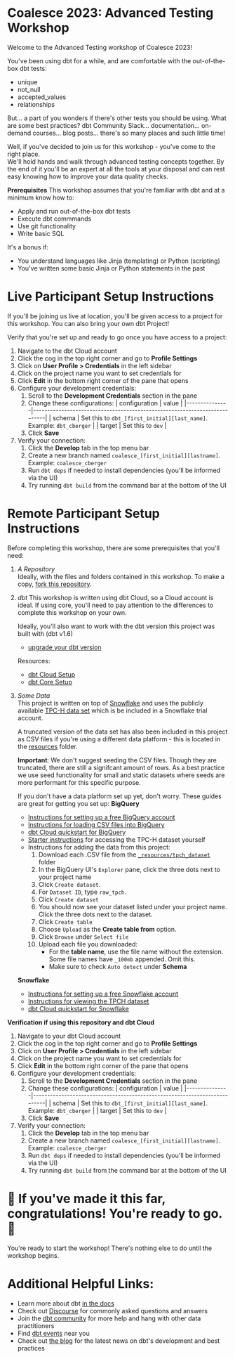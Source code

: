 # Coalesce 2023: Advanced Testing Workshop
Welcome to the Advanced Testing workshop of Coalesce 2023!

You've been using dbt for a while, and are comfortable with the out-of-the-box dbt tests:
- unique
- not_null
- accepted_values
- relationships

But... a part of you wonders if there's other tests you should be using. What are some best practices?
dbt Community Slack... documentation... on-demand courses... blog posts... there's so many places and 
such little time!

Well, if you've decided to join us for this workshop - you've come to the right place.  
We'll hold hands and walk through advanced testing concepts together. By the end of it you'll be an 
expert at all the tools at your disposal and can rest easy knowing how to improve your data quality checks.


**Prerequisites** 
This workshop assumes that you're familiar with dbt and at a minimum know how to:
- Apply and run out-of-the-box dbt tests
- Execute dbt commmands
- Use git functionality
- Write basic SQL

It's a bonus if:
- You understand languages like Jinja (templating) or Python (scripting) 
- You've written some basic Jinja or Python statements in the past

# Live Participant Setup Instructions
  
If you'll be joining us live at location, you'll be given access to a project for this
workshop. You can also bring your own dbt Project!

Verify that you're set up and ready to go once you have access to a project:
  
  1. Navigate to the dbt Cloud account
  2. Click the cog in the top right corner and go to **Profile Settings**
  3. Click on **User Profile > Credentials** in the left sidebar
  4. Click on the project name you want to set credentials for
  5. Click **Edit** in the bottom right corner of the pane that opens
  6. Configure your development credentials:
      1. Scroll to the **Development Credentials** section in the pane
      2. Change these configurations:
         | configuration | value                                                                     |
         |---------------|---------------------------------------------------------------------------|
         | schema        | Set this to `dbt_[first_initial][last_name]`. Example: `dbt_cberger`      |
         | target        | Set this to `dev`                                                         |
      3. Click **Save**
  7. Verify your connection:
      1. Click the **Develop** tab in the top menu bar
      2. Create a new branch named `coalesce_[first_initial][lastname]`. Example: `coalesce_cberger`
      3. Run `dbt deps` if needed to install dependencies (you'll be informed via the UI)
      4. Try running `dbt build` from the command bar at the bottom of the UI

# Remote Participant Setup Instructions

Before completing this workshop, there are some prerequisites that you'll need:
1. *A Repository*   
   Ideally, with the files and folders contained in this workshop. To make a copy,
   [fork this repository](https://docs.github.com/en/get-started/quickstart/fork-a-repo).
2. *dbt*
   This workshop is written using dbt Cloud, so a Cloud account is ideal. If using core,
   you'll need to pay attention to the differences to complete this workshop on your own.
  
   Ideally, you'll also want to work with the dbt version this project was built with (dbt v1.6)
   - [upgrade your dbt version](https://docs.getdbt.com/guides/migration/versions/upgrading-to-v1.6)

   Resources:
   - [dbt Cloud Setup](https://docs.getdbt.com/guides/getting-started)
   - [dbt Core Setup](https://docs.getdbt.com/guides/getting-started/learning-more/getting-started-dbt-core)
3. *Some Data*  
   This project is written on top of [Snowflake](https://signup.snowflake.com/)
   and uses the publicly available [TPC-H data set](https://docs.snowflake.com/en/user-guide/sample-data-tpch) 
   which is be included in a Snowflake trial account.

   A truncated version of the data set has also been included in this project as CSV files if you're using a
   different data platform - this is located in the [resources](/_resources/tpch_dataset/) folder.

   **Important**: We don't suggest seeding the CSV files. Though they are truncated, there are still
   a signifcant amount of rows. As a best practice we use seed functionality for small and static datasets
   where seeds are more performant for this specific purpose.
   
   If you don't have a data platform set up yet, don't worry. These guides are great for 
   getting you set up:
   **BigQuery**
   - [Instructions for setting up a free BigQuery account](https://docs.getdbt.com/guides/getting-started/getting-set-up/setting-up-bigquery)  
   - [Instructions for loading CSV files into BigQuery](https://cloud.google.com/bigquery/docs/samples/bigquery-load-table-gcs-csv)  
   - [dbt Cloud quickstart for BigQuery](https://docs.getdbt.com/quickstarts/bigquery?step=1)
   - [Starter instructions](https://relational.fit.cvut.cz/dataset/TPCH) for accessing the TPC-H dataset yourself
   - Instructions for adding the data from this project:
      1. Download each .CSV file from the [`_resources/tpch_dataset`](/_resources/tpch_dataset/) folder
      2. In the BigQuery UI's `Explorer` pane, click the three dots next to your project name 
      2. Click `Create dataset`.
      3. For `Dataset ID`, type `raw_tpch`.
      4. Click `Create dataset`
      5. You should now see your dataset listed under your project name. Click the three dots next to the dataset.
      6. Click `Create table`
      7. Choose `Upload` as the **Create table from** option.
      8. Click `Browse` under `Select file` 
      9. Upload each file you downloaded:
         - For the **table name**, use the file name without the extension. Some file names have `_100mb` appended. Omit this.
         - Make sure to check `Auto detect` under **Schema** 

   **Snowflake**
   - [Instructions for setting up a free Snowflake account](https://docs.snowflake.com/en/user-guide/admin-trial-account#signing-up-for-a-trial-account)
   - [Instructions for viewing the TPCH dataset](https://docs.snowflake.com/en/user-guide/sample-data-using#viewing-the-sample-database)
   - [dbt Cloud quickstart for Snowflake](https://docs.getdbt.com/quickstarts/snowflake?step=1)

 **Verification if using this repository and dbt Cloud**
1. Navigate to your dbt Cloud account
2. Click the cog in the top right corner and go to **Profile Settings**
3. Click on **User Profile > Credentials** in the left sidebar
4. Click on the project name you want to set credentials for
5. Click **Edit** in the bottom right corner of the pane that opens
6. Configure your development credentials:
   1. Scroll to the **Development Credentials** section in the pane
   2. Change these configurations:
      | configuration | value                                                                     |
      |---------------|---------------------------------------------------------------------------|
      | schema        | Set this to `dbt_[first_initial][last_name]`. Example: `dbt_cberger`      |
      | target        | Set this to `dev`                                                         |
   3. Click **Save**
7. Verify your connection:
   1. Click the **Develop** tab in the top menu bar
   2. Create a new branch named `coalesce_[first_initial][lastname]`. Example: `coalesce_cberger`
   3. Run `dbt deps` if needed to install dependencies (you'll be informed via the UI)
   4. Try running `dbt build` from the command bar at the bottom of the UI

# :tada: If you've made it this far, congratulations! You're ready to go. :tada:
You're ready to start the workshop! There's nothing else to do until the workshop begins.

# Additional Helpful Links:
- Learn more about dbt [in the docs](https://docs.getdbt.com/docs/introduction)
- Check out [Discourse](https://discourse.getdbt.com/) for commonly asked questions and answers
- Join the [dbt community](http://community.getbdt.com/) for more help and hang with other data practitioners
- Find [dbt events](https://events.getdbt.com) near you
- Check out [the blog](https://blog.getdbt.com/) for the latest news on dbt's development and best practices
